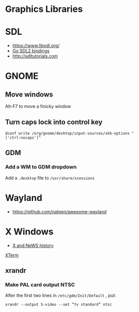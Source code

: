 
# Graphics Libraries

# SDL

- <https://www.libsdl.org/>
- [Go SDL2 bindings](https://github.com/veandco/go-sdl2)
- <http://sdltutorials.com>


# GNOME


## Move windows

Alt-F7 to move a finicky window


## Turn caps lock into control key

```shell
dconf write /org/gnome/desktop/input-sources/xkb-options "['ctrl:nocaps']"
```


## GDM


### Add a WM to GDM dropdown

Add a `.desktop` file to `/usr/share/xsessions`


# Wayland

- <https://github.com/natpen/awesome-wayland>


# X Windows

- [X and NeWS history](http://minnie.tuhs.org/pipermail/tuhs/2017-September/010471.html)

[XTerm](terminal-emulation.md)


## xrandr


### Make PAL card output NTSC

After the first two lines in `/etc/gdm/Init/Default` , put:

```
xrandr --output S-video --set “tv standard” ntsc
```
